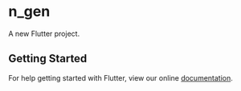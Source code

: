 # n_gen

A new Flutter project.

## Getting Started

For help getting started with Flutter, view our online
[documentation](https://flutter.io/).
